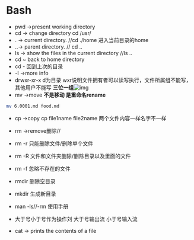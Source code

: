

# Bash

- pwd ->present working directory
- cd -> change directory    cd /usr/
- . -> current directory.      //cd ./home 进入当前目录的home
- ..-> parent directory.      // cd ..
- ls -> show the files in the current directory //ls ..
- cd ~ back to home directory
- cd - 回到上次的目录
- -l ->more info 
- drwxr-xr-x d为目录 wxr说明文件拥有者可以读写执行，文件所属组不能写，其他用户不能写 **三位一组**![img](https://img-blog.csdnimg.cn/20190615111930306.jpg)
- mv ->move **不是移动 是重命名rename**


```bash
mv 6.0001.md food.md
```

- cp ->copy cp file1name file2name 两个文件内容一样名字不一样

- rm ->remove删除//


- rm -r 只能删除文件/删除单个文件


- rm -R 文件和文件夹删除/删除目录以及里面的文件


- rm -f 忽略不存在的文件

- rmdir 删除空目录

- mkdir 生成新目录

- man -ls//-rm 使用手册
- 大于号小于号作为操作刘 大于号输出流 小于号输入流
- cat -> prints the contents of a file 